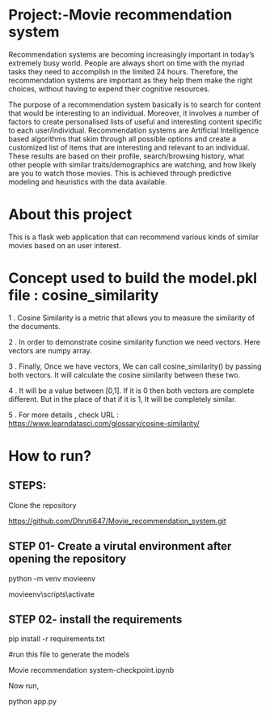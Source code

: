 <h1>Project:-Movie recommendation system</h1>

Recommendation systems are becoming increasingly important in today’s extremely busy world. People are always short on time with the myriad tasks they need to accomplish in the limited 24 hours. Therefore, the recommendation systems are important as they help them make the right choices, without having to expend their cognitive resources.

The purpose of a recommendation system basically is to search for content that would be interesting to an individual. Moreover, it involves a number of factors to create personalised lists of useful and interesting content specific to each user/individual. Recommendation systems are Artificial Intelligence based algorithms that skim through all possible options and create a customized list of items that are interesting and relevant to an individual. These results are based on their profile, search/browsing history, what other people with similar traits/demographics are watching, and how likely are you to watch those movies. This is achieved through predictive modeling and heuristics with the data available.

<h1>About this project</h1>

This is a flask web application that can recommend various kinds of similar movies based on an user interest.

<h1>Concept used to build the model.pkl file : cosine_similarity</h1>

1 . Cosine Similarity is a metric that allows you to measure the similarity of the documents.

2 . In order to demonstrate cosine similarity function we need vectors. Here vectors are numpy array.

3 . Finally, Once we have vectors, We can call cosine_similarity() by passing both vectors. It will calculate the cosine similarity between these two.

4 . It will be a value between [0,1]. If it is 0 then both vectors are complete different. But in the place of that if it is 1, It will be completely similar.

5 . For more details , check URL : https://www.learndatasci.com/glossary/cosine-similarity/

<h1>How to run?</h1>

<h2>STEPS:</h2>

Clone the repository

https://github.com/Dhruti647/Movie_recommendation_system.git

<h2>STEP 01- Create a virutal environment after opening the repository</h2>

python -m venv movieenv

movieenv\scripts\activate

<h2>STEP 02- install the requirements</h2>

pip install -r requirements.txt

#run this file to generate the models

Movie recommendation system-checkpoint.ipynb

Now run,

python app.py
